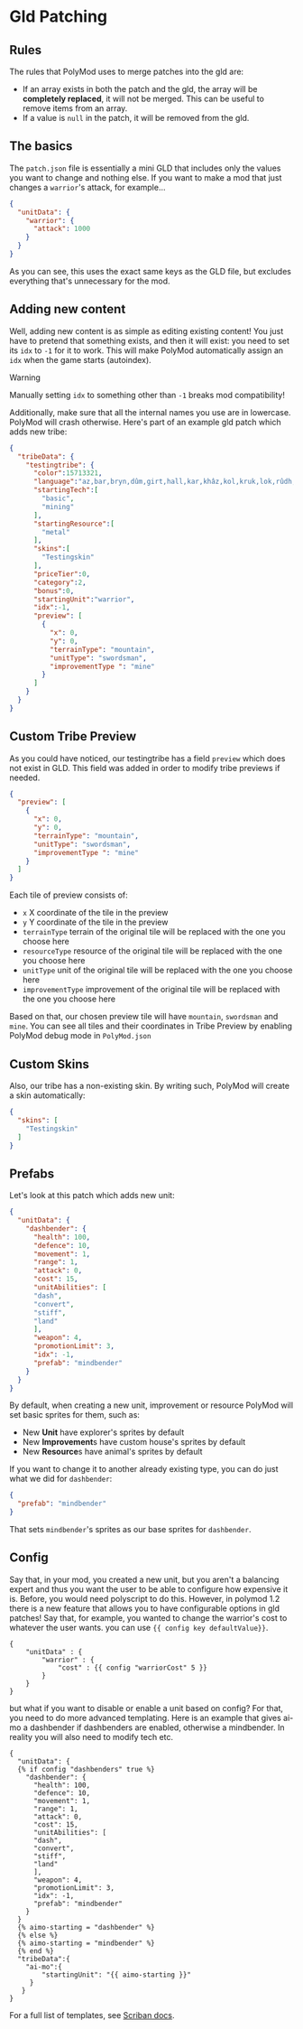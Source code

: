 # Gld Patching

## Rules
The rules that PolyMod uses to merge patches into the gld are:
- If an array exists in both the patch and the gld, the array will be **completely replaced**, it will not be merged. This can be useful to remove items from an array.
- If a value is `null` in the patch, it will be removed from the gld.

## The basics
The `patch.json` file is essentially a mini GLD that includes only the values you want to change and nothing else. If you want to make a mod that just changes a `warrior`'s attack, for example…
```json
{
  "unitData": {
    "warrior": {
      "attack": 1000
    }
  }
}
```

As you can see, this uses the exact same keys as the GLD file, but excludes everything that's unnecessary for the mod.

## Adding new content
Well, adding new content is as simple as editing existing content! You just have to pretend that something exists, and then it will exist: you need to set its `idx` to `-1` for it to work. This will make PolyMod automatically assign an `idx` when the game starts (autoindex).
> [!WARNING]  
> Manually setting `idx` to something other than `-1` breaks mod compatibility!

Additionally, make sure that all the internal names you use are in lowercase. PolyMod will crash otherwise.
Here's part of an example gld patch which adds new tribe:
```json
{
  "tribeData": {
    "testingtribe": {
      "color":15713321,
      "language":"az,bar,bryn,dûm,girt,hall,kar,khâz,kol,kruk,lok,rûdh,ruf,und,vorn,zak",
      "startingTech":[
        "basic",
        "mining"
      ],
      "startingResource":[
        "metal"
      ],
      "skins":[
        "Testingskin"
      ],
      "priceTier":0,
      "category":2,
      "bonus":0,
      "startingUnit":"warrior",
      "idx":-1,
      "preview": [
        {
          "x": 0,
          "y": 0,
          "terrainType": "mountain",
          "unitType": "swordsman",
          "improvementType ": "mine"
        }
      ]
    }
  }
}
```

## Custom Tribe Preview
As you could have noticed, our testingtribe has a field `preview` which does not exist in GLD. This field was added in order to modify tribe previews if needed.
```json
{
  "preview": [
    {
      "x": 0,
      "y": 0,
      "terrainType": "mountain",
      "unitType": "swordsman",
      "improvementType ": "mine"
    }
  ]
}
```
Each tile of preview consists of:
* `x` X coordinate of the tile in the preview
* `y` Y coordinate of the tile in the preview
* `terrainType` terrain of the original tile will be replaced with the one you choose here
* `resourceType` resource of the original tile will be replaced with the one you choose here
* `unitType` unit of the original tile will be replaced with the one you choose here
* `improvementType` improvement of the original tile will be replaced with the one you choose here

Based on that, our chosen preview tile will have `mountain`, `swordsman` and `mine`.
You can see all tiles and their coordinates in Tribe Preview by enabling PolyMod debug mode in `PolyMod.json`

## Custom Skins
Also, our tribe has a non-existing skin. By writing such, PolyMod will create a skin automatically:
```json
{
  "skins": [
    "Testingskin"
  ]
}
```

## Prefabs
Let's look at this patch which adds new unit:
```json
{
  "unitData": {
    "dashbender": {
      "health": 100,
      "defence": 10,
      "movement": 1,
      "range": 1,
      "attack": 0,
      "cost": 15,
      "unitAbilities": [
      "dash",
      "convert",
      "stiff",
      "land"
      ],
      "weapon": 4,
      "promotionLimit": 3,
      "idx": -1,
      "prefab": "mindbender"
    }
  }
}
```

By default, when creating a new unit, improvement or resource PolyMod will set basic sprites for them, such as:

* New **Unit** have explorer's sprites by default
* New **Improvement**s have custom house's sprites by default
* New **Resource**s have animal's sprites by default

If you want to change it to another already existing type, you can do just what we did for `dashbender`:
```json
{
  "prefab": "mindbender"
}
```
That sets `mindbender`'s sprites as our base sprites for `dashbender`.

## Config
Say that, in your mod, you created a new unit, but you aren't a balancing expert and thus you want the user to be able to configure how expensive it is. Before, you would need polyscript to do this. However, in polymod 1.2 there is a new feature that allows you to have configurable options in gld patches!
Say that, for example, you wanted to change the warrior's cost to whatever the user wants.
you can use `{{ config key defaultValue}}`.
```
{
    "unitData" : {
        "warrior" : {
            "cost" : {{ config "warriorCost" 5 }}
        }
    }
}
```
but what if you want to disable or enable a unit based on config? For that, you need to do more advanced templating. Here is an example that gives ai-mo a dashbender if dashbenders are enabled, otherwise a mindbender. In reality you will also need to modify tech etc.
```
{
  "unitData": {
  {% if config "dashbenders" true %}
    "dashbender": {
      "health": 100,
      "defence": 10,
      "movement": 1,
      "range": 1,
      "attack": 0,
      "cost": 15,
      "unitAbilities": [
      "dash",
      "convert",
      "stiff",
      "land"
      ],
      "weapon": 4,
      "promotionLimit": 3,
      "idx": -1,
      "prefab": "mindbender"
    }
  }
  {% aimo-starting = "dashbender" %}
  {% else %}
  {% aimo-starting = "mindbender" %}
  {% end %}
  "tribeData":{
    "ai-mo":{
        "startingUnit": "{{ aimo-starting }}"
     }
   } 
}
```
For a full list of templates, see [Scriban docs](https://github.com/scriban/scriban/blob/master/doc/language.md).